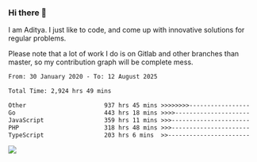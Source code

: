 ### Hi there 👋

I am Aditya. I just like to code, and come up with innovative solutions for regular problems.

Please note that a lot of work I do is on Gitlab and other branches than master, so my contribution graph will be complete mess.

<!--START_SECTION:waka-->

```txt
From: 30 January 2020 - To: 12 August 2025

Total Time: 2,924 hrs 49 mins

Other                      937 hrs 45 mins >>>>>>>>-----------------   32.06 %
Go                         443 hrs 18 mins >>>>---------------------   15.16 %
JavaScript                 359 hrs 11 mins >>>----------------------   12.28 %
PHP                        318 hrs 48 mins >>>----------------------   10.90 %
TypeScript                 203 hrs 6 mins  >>-----------------------   06.94 %
```

<!--END_SECTION:waka-->

![](https://komarev.com/ghpvc/?username=BrainBuzzer)

